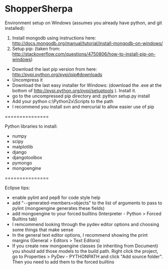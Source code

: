 ShopperSherpa
=============

Environment setup on Windows (assumes you already have python, and git installed):
1) Install mongodb using instructions here: http://docs.mongodb.org/manual/tutorial/install-mongodb-on-windows/
2) Setup pip:
(taken from: http://stackoverflow.com/questions/4750806/how-to-install-pip-on-windows)
 - Download the last pip version from here: http://pypi.python.org/pypi/pip#downloads
 - Uncompress it
 - Download the last easy installer for Windows: (download the .exe at the bottom of http://pypi.python.org/pypi/setuptools ). Install it.
 - go to the uncompressed pip directory and: python setup.py install
 - Add your python c:\Python2x\Scripts to the path
 - I recommend you install svn and mercurial to allow easier use of pip

===============

Python libraries to install:
- numpy
- scipy
- matplotlib
- django
- djangotoolbox
- pymongo
- mongoengine

===============

Eclipse tips:

- enable pylint and pep8 for code style help
- add "--generated-members=objects" to the list of arguments to pass to pylint (mongoengine generates these fields)
- add mongoengine to your forced builtins (Interpreter - Python > Forced Builtins tab)
- I remcommend looking through the pydev editor options and choosing some things that make sense
- In the general text editor options, I recommend showing the print margins (General > Editors > Text Editors)
- If you create new mongoengine classes (ie inheriting from Document) you should add those models to the build path. Right click the project, go to Properties > PyDev - PYTHONPATH and click "Add source folder". Then you need to add them to the forced builtins
